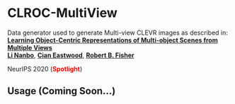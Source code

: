 # CLROC-MultiView   

Data generator used to generate Multi-view CLEVR images as described in:  
[**Learning Object-Centric Representations of Multi-object Scenes from Multiple Views**](https://papers.nips.cc/paper/2020/hash/3d9dabe52805a1ea21864b09f3397593-Abstract.html)  
[**Li Nanbo**](http://homepages.inf.ed.ac.uk/s1601283/),
[**Cian Eastwood**](http://homepages.inf.ed.ac.uk/s1668298/),
[**Robert B. Fisher**](https://homepages.inf.ed.ac.uk/rbf/)  

NeurIPS 2020 (**<font style="color:red">Spotlight</font>**)    



## Usage (Coming Soon...)
